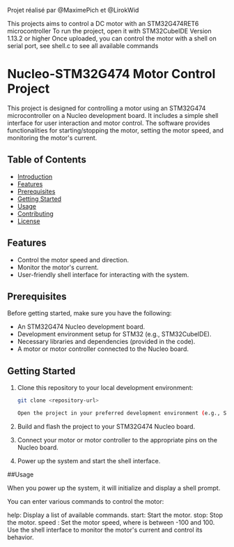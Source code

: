 Projet réalisé par @MaximePich et @LirokWid


This projects aims to control a DC motor with an STM32G474RET6 microcontroller
To run the project, open it with STM32CubeIDE Version 1.13.2 or higher
Once uploaded, you can control the motor with a shell on serial port, see shell.c to see all available commands

# Nucleo-STM32G474 Motor Control Project

This project is designed for controlling a motor using an STM32G474 microcontroller on a Nucleo development board. It includes a simple shell interface for user interaction and motor control. The software provides functionalities for starting/stopping the motor, setting the motor speed, and monitoring the motor's current.

## Table of Contents

- [Introduction](#nucleo-stm32g474-motor-control-project)
- [Features](#features)
- [Prerequisites](#prerequisites)
- [Getting Started](#getting-started)
- [Usage](#usage)
- [Contributing](#contributing)
- [License](#license)

## Features

- Control the motor speed and direction.
- Monitor the motor's current.
- User-friendly shell interface for interacting with the system.

## Prerequisites

Before getting started, make sure you have the following:

- An STM32G474 Nucleo development board.
- Development environment setup for STM32 (e.g., STM32CubeIDE).
- Necessary libraries and dependencies (provided in the code).
- A motor or motor controller connected to the Nucleo board.

## Getting Started

1. Clone this repository to your local development environment:

   ```bash
   git clone <repository-url>
   
   Open the project in your preferred development environment (e.g., STM32CubeIDE).

2. Build and flash the project to your STM32G474 Nucleo board.

3. Connect your motor or motor controller to the appropriate pins on the Nucleo board.

4. Power up the system and start the shell interface.

##Usage

When you power up the system, it will initialize and display a shell prompt.

You can enter various commands to control the motor:

help: Display a list of available commands.
start: Start the motor.
stop: Stop the motor.
speed <value>: Set the motor speed, where <value> is between -100 and 100.
Use the shell interface to monitor the motor's current and control its behavior.

